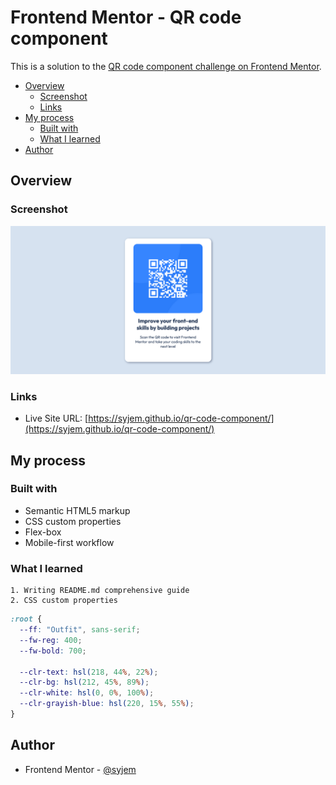 # Frontend Mentor - QR code component

This is a solution to the [QR code component challenge on Frontend Mentor](https://www.frontendmentor.io/challenges/qr-code-component-iux_sIO_H).

- [Overview](#overview)
  - [Screenshot](#screenshot)
  - [Links](#links)
- [My process](#my-process)
  - [Built with](#built-with)
  - [What I learned](#what-i-learned)
- [Author](#author)

## Overview

### Screenshot

![](images/screenshot.png)

### Links

- Live Site URL: [https://syjem.github.io/qr-code-component/](https://syjem.github.io/qr-code-component/)

## My process

### Built with

- Semantic HTML5 markup
- CSS custom properties
- Flex-box
- Mobile-first workflow

### What I learned

    1. Writing README.md comprehensive guide
    2. CSS custom properties

```css
:root {
  --ff: "Outfit", sans-serif;
  --fw-reg: 400;
  --fw-bold: 700;

  --clr-text: hsl(218, 44%, 22%);
  --clr-bg: hsl(212, 45%, 89%);
  --clr-white: hsl(0, 0%, 100%);
  --clr-grayish-blue: hsl(220, 15%, 55%);
}
```

## Author

- Frontend Mentor - [@syjem](https://www.frontendmentor.io/profile/syjem)
